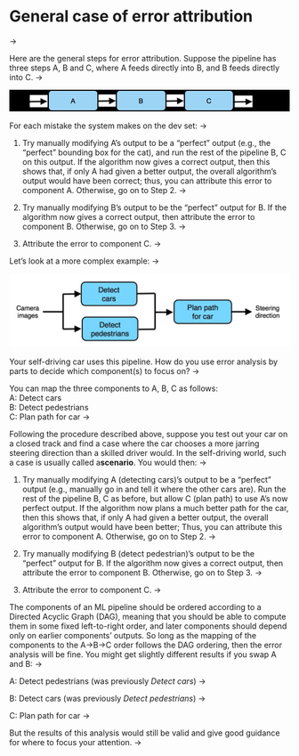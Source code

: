 # General case of error attribution
->

Here are the general steps for error attribution. Suppose the pipeline has three steps A, B and C, where A feeds directly into B, and B feeds directly into C.
->

![img](../imgs/C55_01.png)

For each mistake the system makes on the dev set:
->

1. Try manually modifying A’s output to be a “perfect” output (e.g., the “perfect” bounding box for the cat), and run the rest of the pipeline B, C on this output. If the algorithm now gives a correct output, then this shows that, if only A had given a better output, the overall algorithm’s output would have been correct; thus, you can attribute this error to component A. Otherwise, go on to Step 2.
->

2. Try manually modifying B’s output to be the “perfect” output for B. If the algorithm now gives a correct output, then attribute the error to component B. Otherwise, go on to Step 3.
->

3. Attribute the error to component C.
->

Let’s look at a more complex example:
->

![img](../imgs/C55_02.png)

Your self-driving car uses this pipeline. How do you use error analysis by parts to decide which component(s) to focus on?
->

You can map the three components to A, B, C as follows:<br/>
A: Detect cars<br/>
B: Detect pedestrians <br/>
C: Plan path for car
->

Following the procedure described above, suppose you test out your car on a closed track and find a case where the car chooses a more jarring steering direction than a skilled driver would. In the self-driving world, such a case is usually called a ​**scenario​**. You would then:
->

1. Try manually modifying A (detecting cars)’s output to be a “perfect” output (e.g., manually go in and tell it where the other cars are). Run the rest of the pipeline B, C as before, but allow C (plan path) to use A’s now perfect output. If the algorithm now plans a much better path for the car, then this shows that, if only A had given a better output, the overall algorithm’s output would have been better; Thus, you can attribute this error to component A. Otherwise, go on to Step 2.
->

2. Try manually modifying B (detect pedestrian)’s output to be the “perfect” output for B. If the algorithm now gives a correct output, then attribute the error to component B. Otherwise, go on to Step 3.
->

3. Attribute the error to component C.
->

The components of an ML pipeline should be ordered according to a Directed Acyclic Graph (DAG), meaning that you should be able to compute them in some fixed left-to-right order, and later components should depend only on earlier components’ outputs. So long as the mapping of the components to the A->B->C order follows the DAG ordering, then the error analysis will be fine. You might get slightly different results if you swap A and B:
->

A: Detect pedestrians (was previously ​*Detect cars*​)
->

B: Detect cars (was previously ​*Detect pedestrians*)​
->

C: Plan path for car
->

But the results of this analysis would still be valid and give good guidance for where to focus your attention.
->